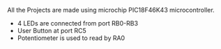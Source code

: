 All the Projects are made using microchip PIC18F46K43 microcontroller.
- 4 LEDs are connected from port RB0-RB3 
- User Button at port RC5
- Potentiometer is used to read by RA0